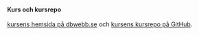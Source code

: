 #### Kurs och kursrepo

[kursens hemsida på dbwebb.se](https://dbwebb.se/kurser/ramverk1-v2) och [kursens kursrepo på GitHub](https://github.com/dbwebb-se/ramverk1).
